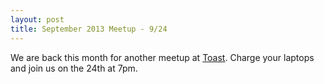 ```yaml
---
layout: post
title: September 2013 Meetup - 9/24
---
```


We are back this month for another meetup at
[Toast](http://gettoasty.com/). Charge your laptops and join us
on the 24th at 7pm.
